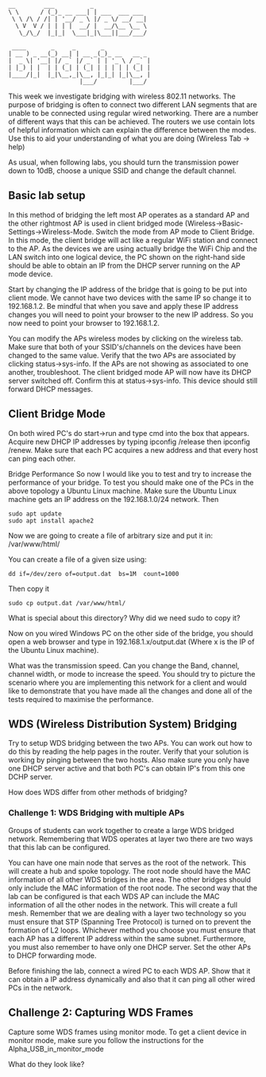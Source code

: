 ```
__        ___          _               
\ \      / (_)_ __ ___| | ___  ___ ___ 
 \ \ /\ / /| | '__/ _ \ |/ _ \/ __/ __|
  \ V  V / | | | |  __/ |  __/\__ \__ \
   \_/\_/  |_|_|  \___|_|\___||___/___/
                                       
 ____       _     _       _             
| __ ) _ __(_) __| | __ _(_)_ __   __ _ 
|  _ \| '__| |/ _` |/ _` | | '_ \ / _` |
| |_) | |  | | (_| | (_| | | | | | (_| |
|____/|_|  |_|\__,_|\__, |_|_| |_|\__, |
                    |___/         |___/ 
```


This week we investigate bridging with wireless 802.11 networks. The purpose of bridging is often to connect two different LAN segments that are unable to be connected using regular wired networking. There are a number of different ways that this can be achieved. The routers we use contain lots of helpful information which can explain the difference between the modes. Use this to aid your understanding of what you are doing (Wireless Tab → help)

As usual, when following labs, you should turn the transmission power down to 10dB, choose a unique SSID and change the default channel.


## Basic lab setup

In this method of bridging the left most AP operates as a standard AP and the other rightmost AP is used in client bridged mode (Wireless->Basic-Settings->Wireless-Mode. Switch the mode from AP mode to Client Bridge. In this mode, the client bridge will act like a regular WiFi station and connect to the AP. As the devices we are using actually bridge the WiFi Chip and the LAN switch into one logical device, the PC shown on the right-hand side should be able to obtain an IP from the DHCP server running on the AP mode device.

Start by changing the IP address of the bridge that is going to be put into client mode. We cannot have two devices with the same IP so change it to 192.168.1.2. Be mindful that when you save and apply these IP address changes you will need to point your browser to the new IP address. So you now need to point your browser to 192.168.1.2.

You can modify the APs wireless modes by clicking on the wireless tab. Make sure that both of your SSID's/channels on the devices have been changed to the same value. Verify that the two APs are associated by clicking status->sys-info. If the APs are not showing as associated to one another, troubleshoot. The client bridged mode AP will now have its DHCP server switched off. Confirm this at status->sys-info. This device should still forward DHCP messages.

## Client Bridge Mode

On both wired PC's do start->run and type cmd into the box that appears. Acquire new DHCP IP addresses by typing ipconfig /release then ipconfig /renew. Make sure that each PC acquires a new address and that every host can ping each other.

Bridge Performance
So now I would like you to test and try to increase the performance of your bridge. To test you should make one of the PCs in the above topology a Ubuntu Linux machine. Make sure the Ubuntu Linux machine gets an IP address on the 192.168.1.0/24 network. Then

	sudo apt update
	sudo apt install apache2

Now we are going to create a file of arbitrary size and put it in: /var/www/html/

You can create a file of a given size using:

	dd if=/dev/zero of=output.dat  bs=1M  count=1000

Then copy it

	sudo cp output.dat /var/www/html/

What is special about this directory? Why did we need sudo to copy it?

Now on you wired Windows PC on the other side of the bridge, you should open a web browser and type in 192.168.1.x/output.dat (Where x is the IP of the Ubuntu Linux machine).

What was the transmission speed. Can you change the Band, channel, channel width, or mode to increase the speed. You should try to picture the scenario where you are implementing this network for a client and would like to demonstrate that you have made all the changes and done all of the tests required to maximise the performance.

## WDS (Wireless Distribution System) Bridging

Try to setup WDS bridging between the two APs. You can work out how to do this by reading the help pages in the router. Verify that your solution is working by pinging between the two hosts. Also make sure you only have one DHCP server active and that both PC's can obtain IP's from this one DCHP server.

How does WDS differ from other methods of bridging?

### Challenge 1: WDS Bridging with multiple APs

Groups of students can work together to create a large WDS bridged network. Remembering that WDS operates at layer two there are two ways that this lab can be configured.

You can have one main node that serves as the root of the network. This will create a hub and spoke topology. The root node should have the MAC information of all other WDS bridges in the area. The other bridges should only include the MAC information of the root node.
The second way that the lab can be configured is that each WDS AP can include the MAC information of all the other nodes in the network. This will create a full mesh. Remember that we are dealing with a layer two technology so you must ensure that STP (Spanning Tree Protocol) is turned on to prevent the formation of L2 loops.
Whichever method you choose you must ensure that each AP has a different IP address within the same subnet. Furthermore, you must also remember to have only one DHCP server. Set the other APs to DHCP forwarding mode.

Before finishing the lab, connect a wired PC to each WDS AP. Show that it can obtain a IP address dynamically and also that it can ping all other wired PCs in the network.

## Challenge 2: Capturing WDS Frames

Capture some WDS frames using monitor mode. To get a client device in monitor mode, make sure you follow the instructions for the Alpha_USB_in_monitor_mode

What do they look like?

